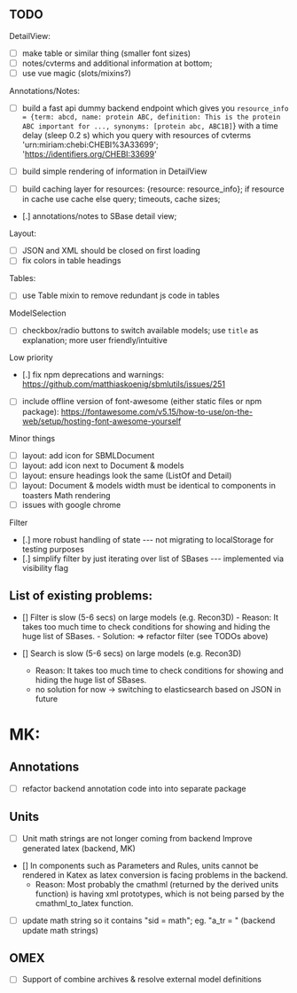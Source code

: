## TODO

DetailView:
- [ ] make table or similar thing (smaller font sizes)
- [ ] notes/cvterms and additional information at bottom; 
- [ ] use vue magic (slots/mixins?)

Annotations/Notes:
- [ ] build a fast api dummy backend endpoint which gives you `resource_info = {term: abcd, name: protein ABC, definition: This is the protein ABC important for ..., synonyms: [protein abc, ABC1B]`} with a time delay (sleep 0.2 s) which you query with resources of cvterms 'urn:miriam:chebi:CHEBI%3A33699'; 
'https://identifiers.org/CHEBI:33699'
  
- [ ] build simple rendering of information in DetailView
- [ ] build caching layer for resources: {resource: resource_info}; if resource in cache use cache else query; timeouts, cache sizes;
- [.] annotations/notes to SBase detail view;

Layout:
- [ ] JSON and XML should be closed on first loading
- [ ] fix colors in table headings

Tables:
- [ ] use Table mixin to remove redundant js code in tables

ModelSelection
- [ ] checkbox/radio buttons to switch available models; use `title` as explanation; more user friendly/intuitive


Low priority
- [.] fix npm deprecations and warnings: https://github.com/matthiaskoenig/sbmlutils/issues/251
- [ ] include offline version of font-awesome (either static files or npm package): https://fontawesome.com/v5.15/how-to-use/on-the-web/setup/hosting-font-awesome-yourself
  
Minor things
- [ ] layout: add icon for SBMLDocument
- [ ] layout: add icon next to Document & models
- [ ] layout: ensure headings look the same (ListOf and Detail)
- [ ] layout: Document & models width must be identical to components in toasters
Math rendering
- [ ] issues with google chrome

Filter
- [.] more robust handling of state --- not migrating to localStorage for testing purposes
- [.] simplify filter by just iterating over list of SBases --- implemented via visibility flag

## List of existing problems:

- [] Filter is slow (5-6 secs) on large models (e.g. Recon3D)
        - Reason: It takes too much time to check conditions for showing and hiding the huge list of SBases.
        - Solution: => refactor filter (see TODOs above)
   
- [] Search is slow (5-6 secs) on large models (e.g. Recon3D)
    - Reason: It takes too much time to check conditions for showing and hiding the huge list of SBases.
    - no solution for now -> switching to elasticsearch based on JSON in future
    
# MK:
## Annotations
- [ ] refactor backend annotation code into into separate package

## Units
- [ ] Unit math strings are not longer coming from backend
Improve generated latex (backend, MK)
- [] In components such as Parameters and Rules, units cannot be rendered in Katex as latex conversion is facing problems in the backend.
    - Reason: Most probably the cmathml (returned by the derived units function) is having xml prototypes, which is not being parsed by the cmathml_to_latex function. 
- [ ] update math string so it contains "sid = math"; eg. "a_tr = " (backend update math strings)

## OMEX
- [ ] Support of combine archives & resolve external model definitions
